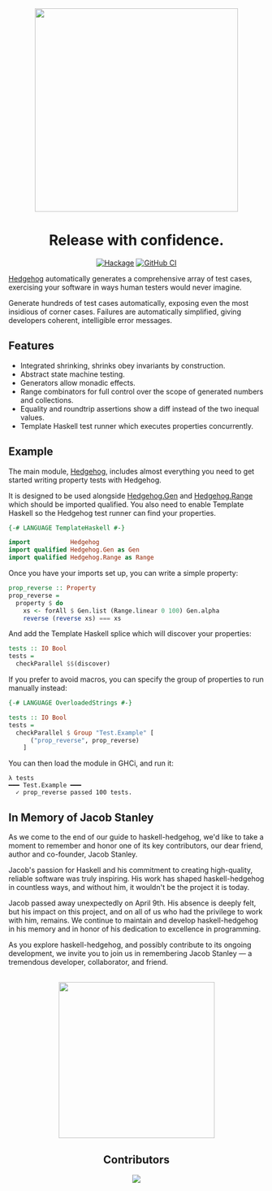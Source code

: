 <!--
Apologies to those who are able to read this. Unfortunately, Hackage
doesn't seem to render the HTML portion of the markdown spec so you may
be better off paying us a visit on GitHub instead:
https://github.com/hedgehogqa/haskell-hedgehog

https://preview.webflow.com/preview/hedgehogqa?utm_medium=preview_link&utm_source=dashboard&utm_content=hedgehogqa&preview=e42e956627c1ec686ee73fc48a20fb71&workflow=preview
-->

<div align="center">

<img width="400" src="https://github.com/hedgehogqa/haskell-hedgehog/raw/master/img/hedgehog-text-logo.png" />

# Release with confidence.

[![Hackage][hackage-shield]][hackage] [![GitHub CI][github-shield]][github-ci]

<div align="left">

[Hedgehog](https://web.archive.org/web/20240329171125/https://hedgehog.qa/) automatically generates a comprehensive array of test cases, exercising your software in ways human testers would never imagine.

Generate hundreds of test cases automatically, exposing even the most insidious of corner cases. Failures are automatically simplified, giving developers coherent, intelligible error messages.

## Features

- Integrated shrinking, shrinks obey invariants by construction.
- Abstract state machine testing.
- Generators allow monadic effects.
- Range combinators for full control over the scope of generated numbers and collections.
- Equality and roundtrip assertions show a diff instead of the two inequal values.
- Template Haskell test runner which executes properties concurrently.

## Example

The main module, [Hedgehog][haddock-hedgehog], includes almost
everything you need to get started writing property tests with Hedgehog.

It is designed to be used alongside [Hedgehog.Gen][haddock-hedgehog-gen]
and [Hedgehog.Range][haddock-hedgehog-range] which should be imported
qualified. You also need to enable Template Haskell so the Hedgehog test
runner can find your properties.


```hs
{-# LANGUAGE TemplateHaskell #-}

import           Hedgehog
import qualified Hedgehog.Gen as Gen
import qualified Hedgehog.Range as Range
```

Once you have your imports set up, you can write a simple property:

```hs
prop_reverse :: Property
prop_reverse =
  property $ do
    xs <- forAll $ Gen.list (Range.linear 0 100) Gen.alpha
    reverse (reverse xs) === xs
```

And add the Template Haskell splice which will discover your properties:

```hs
tests :: IO Bool
tests =
  checkParallel $$(discover)
```

If you prefer to avoid macros, you can specify the group of properties
to run manually instead:

```hs
{-# LANGUAGE OverloadedStrings #-}

tests :: IO Bool
tests =
  checkParallel $ Group "Test.Example" [
      ("prop_reverse", prop_reverse)
    ]
```

You can then load the module in GHCi, and run it:

```
λ tests
━━━ Test.Example ━━━
  ✓ prop_reverse passed 100 tests.

```

## In Memory of Jacob Stanley

As we come to the end of our guide to haskell-hedgehog, we'd like to take a moment to remember and honor one of its key contributors, our dear friend, author and co-founder, Jacob Stanley.

Jacob's passion for Haskell and his commitment to creating high-quality, reliable software was truly inspiring. His work has shaped haskell-hedgehog in countless ways, and without him, it wouldn't be the project it is today.

Jacob passed away unexpectedly on April 9th. His absence is deeply felt, but his impact on this project, and on all of us who had the privilege to work with him, remains. We continue to maintain and develop haskell-hedgehog in his memory and in honor of his dedication to excellence in programming.

As you explore haskell-hedgehog, and possibly contribute to its ongoing development, we invite you to join us in remembering Jacob Stanley — a tremendous developer, collaborator, and friend.

<div align="center">
<br />
<img width="307" src="https://github.com/hedgehogqa/haskell-hedgehog/raw/master/img/hedgehog-logo-grey.png" />

## Contributors

<a href="https://github.com/hedgehogqa/haskell-hedgehog/graphs/contributors">
  <img src="https://contrib.rocks/image?repo=hedgehogqa/haskell-hedgehog" />
</a>

 [hackage]: http://hackage.haskell.org/package/hedgehog
 [hackage-shield]: https://img.shields.io/hackage/v/hedgehog.svg?style=flat

 [github-shield]: https://github.com/hedgehogqa/haskell-hedgehog/actions/workflows/ci.yaml/badge.svg
 [github-ci]: https://github.com/hedgehogqa/haskell-hedgehog/actions/workflows/ci.yaml

 [haddock-hedgehog]: http://hackage.haskell.org/package/hedgehog/docs/Hedgehog.html
 [haddock-hedgehog-gen]: http://hackage.haskell.org/package/hedgehog/docs/Hedgehog-Gen.html
 [haddock-hedgehog-range]: http://hackage.haskell.org/package/hedgehog/docs/Hedgehog-Range.html
